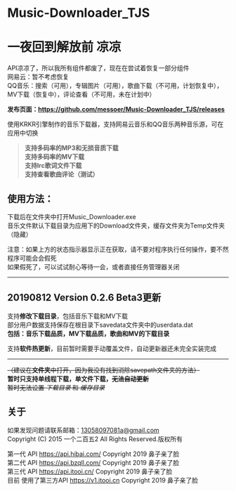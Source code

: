# Music-Downloader_TJS
# 一夜回到解放前 凉凉
API凉凉了，所以我所有组件都废了，现在在尝试着恢复一部分组件   
网易云：暂不考虑恢复  
QQ音乐：搜索（可用），专辑图片（可用），歌曲下载（不可用，计划恢复中），MV下载（恢复中），评论查看（不可用，未在计划中）  
  
**发布页面：https://github.com/messoer/Music-Downloader_TJS/releases**
  
使用KRKR引擎制作的音乐下载器，支持网易云音乐和QQ音乐两种音乐源，可在应用中切换  
> **支持多码率的MP3和无损音质下载**  
  **支持多码率的MV下载**  
  **支持lrc歌词文件下载**  
  **支持查看歌曲评论（测试）**
  
## 使用方法：  
下载后在文件夹中打开Music_Downloader.exe  
音乐文件默认下载目录为应用下的Download文件夹，缓存文件夹为Temp文件夹（隐藏） 
  
注意：如果上方的状态指示器显示正在获取，请不要对程序执行任何操作，要不然程序可能会会假死  
如果假死了，可以试试耐心等待一会，或者直接任务管理器关闭 
  
---
## 20190812 Version 0.2.6 Beta3更新
支持**修改下载目录**，包括音乐下载和MV下载  
部分用户数据支持保存在根目录下savedata文件夹中的userdata.dat  
**包括：音乐下载品质，MV下载品质，歌曲和MV的下载目录**  
  
支持**软件热更新**，目前暂时需要手动覆盖文件，自动更新器还未完全实装完成  
  
---
  
~~（建议在**文件夹**中打开，因为我没有找到消除savepath文件夹的方法）~~   
**暂时只支持单线程下载，单文件下载，~~无法自动更新~~**  
~~暂时无法设置 _下载目录_ 和 _缓存目录_~~  
  
## 关于
如果发现问题请联系邮箱：13058097081a@gmail.com  
Copyright (C) 2015 一个二百五2 All Rights Reserved.版权所有  
  
第一代 API https://api.hibai.com/ Copyright 2019 鼻子亲了脸  
第二代 API https://api.bzqll.com/ Copyright 2019 鼻子亲了脸  
第三代 API https://api.itooi.cn/ Copyright 2019 鼻子亲了脸  
目前 使用了第三方API https://v1.itooi.cn Copyright 2019 鼻子亲了脸  
